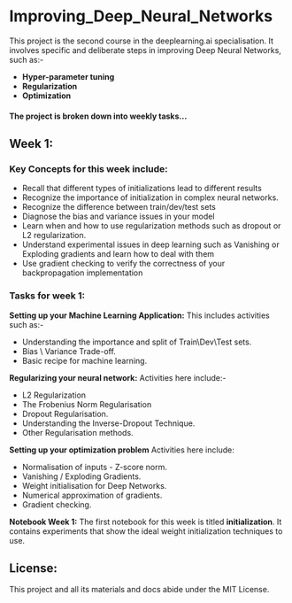 # Improving_Deep_Neural_Networks

This project is the second course in the deeplearning.ai specialisation. It involves specific and deliberate steps in improving Deep Neural Networks, such as:-
* **Hyper-parameter tuning**
* **Regularization** 
* **Optimization**

#### The project is broken down into weekly tasks...

## Week 1:

### Key Concepts for this week include:
* Recall that different types of initializations lead to different results
* Recognize the importance of initialization in complex neural networks.
* Recognize the difference between train/dev/test sets
* Diagnose the bias and variance issues in your model
* Learn when and how to use regularization methods such as dropout or L2 regularization.
* Understand experimental issues in deep learning such as Vanishing or Exploding gradients and learn how to deal with them
* Use gradient checking to verify the correctness of your backpropagation implementation

### Tasks for week 1:
**Setting up your Machine Learning Application:**
This includes activities such as:-
* Understanding the importance and split of Train\Dev\Test sets.
* Bias \ Variance Trade-off.
* Basic recipe for machine learning.

**Regularizing your neural network:**
Activities here include:-
* L2 Regularization
* The Frobenius Norm Regularisation
* Dropout Regularisation.
* Understanding the Inverse-Dropout Technique.
* Other Regularisation methods.

**Setting up your optimization problem**
Activities here include:
* Normalisation of inputs - Z-score norm.
* Vanishing / Exploding Gradients.
* Weight initialisation for Deep Networks.
* Numerical approximation of gradients.
* Gradient checking.

**Notebook Week 1:**
The first notebook for this week is titled **initialization**. It contains experiments that show the ideal weight initialization techniques to use. 

## License:
This project and all its materials and docs abide under the MIT License.
